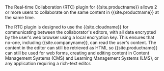 The Real-time Collaboration (RTC) plugin for {{site.productname}} allows 2 or more users to collaborate on the same content in {{site.productname}} at the same time.

The RTC plugin is designed to use the {{site.cloudname}} for communicating between the collaborator's editors, with all data encrypted by the user's web browser using a local encryption key. This ensures that no-one, including {{site.companyname}}, can read the user's content. The content in the editor can still be retrieved as HTML so {{site.productname}} can still be used for web forms, creating and editing content in Content Management Systems (CMS) and Learning Management Systems (LMS), or any application requiring a rich-text editor.